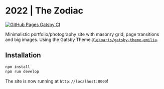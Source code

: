 # 2022 | The Zodiac

[![GitHub Pages Gatsby CI](https://github.com/Retro90s/2022/actions/workflows/pages.yml/badge.svg)](https://github.com/Retro90s/2022/actions/workflows/pages.yml)

Minimalistic portfolio/photography site with masonry grid, page transitions and big images. Using the Gatsby Theme [`@lekoarts/gatsby-theme-emilia`](https://github.com/LekoArts/gatsby-themes/tree/main/themes/gatsby-theme-emilia).

## Installation

```sh
npm install
npm run develop
```

The site is now running at `http://localhost:8000`!
